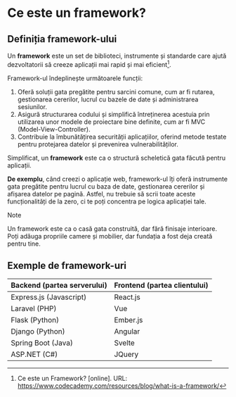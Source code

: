 # Ce este un framework?

## Definiția framework-ului

Un **framework** este un set de biblioteci, instrumente și standarde care ajută dezvoltatorii să creeze aplicații mai rapid și mai eficient[^1].

Framework-ul îndeplinește următoarele funcții:

1. Oferă soluții gata pregătite pentru sarcini comune, cum ar fi rutarea, gestionarea cererilor, lucrul cu bazele de date și administrarea sesiunilor.
2. Asigură structurarea codului și simplifică întreținerea acestuia prin utilizarea unor modele de proiectare bine definite, cum ar fi MVC (Model-View-Controller).
3. Contribuie la îmbunătățirea securității aplicațiilor, oferind metode testate pentru protejarea datelor și prevenirea vulnerabilităților.

Simplificat, un **framework** este ca o structură scheletică gata făcută pentru aplicații.

**De exemplu**, când creezi o aplicație web, framework-ul îți oferă instrumente gata pregătite pentru lucrul cu baza de date, gestionarea cererilor și afișarea datelor pe pagină. Astfel, nu trebuie să scrii toate aceste funcționalități de la zero, ci te poți concentra pe logica aplicației tale.

> [!NOTE]  
> Un framework este ca o casă gata construită, dar fără finisaje interioare. Poți adăuga propriile camere și mobilier, dar fundația a fost deja creată pentru tine.

## Exemple de framework-uri

| Backend (partea serverului) | Frontend (partea clientului) |
|-----------------------------|------------------------------|
| Express.js (Javascript)     | React.js                     |
| Laravel (PHP)               | Vue                          |
| Flask (Python)              | Ember.js                     |
| Django (Python)             | Angular                      |
| Spring Boot (Java)          | Svelte                       |
| ASP.NET (C#)                | JQuery                       |

[^1]: Ce este un Framework? [online]. URL: https://www.codecademy.com/resources/blog/what-is-a-framework/
